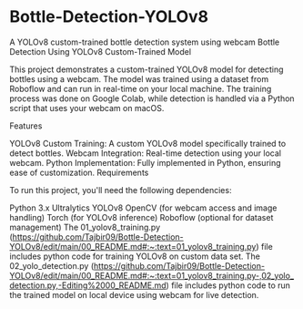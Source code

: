 # Bottle-Detection-YOLOv8
A YOLOv8 custom-trained bottle detection system using webcam
Bottle Detection Using YOLOv8 Custom-Trained Model

This project demonstrates a custom-trained YOLOv8 model for detecting bottles using a webcam. The model was trained using a dataset from Roboflow and can run in real-time on your local machine. The training process was done on Google Colab, while detection is handled via a Python script that uses your webcam on macOS.

Features

YOLOv8 Custom Training: A custom YOLOv8 model specifically trained to detect bottles.
Webcam Integration: Real-time detection using your local webcam.
Python Implementation: Fully implemented in Python, ensuring ease of customization.
Requirements

To run this project, you'll need the following dependencies:

Python 3.x
Ultralytics YOLOv8
OpenCV (for webcam access and image handling)
Torch (for YOLOv8 inference)
Roboflow (optional for dataset management)
The 01_yolov8_training.py (https://github.com/Tajbir09/Bottle-Detection-YOLOv8/edit/main/00_README.md#:~:text=01_yolov8_training.py) file includes python code for training YOLOv8 on custom data set.
The 02_yolo_detection.py (https://github.com/Tajbir09/Bottle-Detection-YOLOv8/edit/main/00_README.md#:~:text=01_yolov8_training.py-,02_yolo_detection.py,-Editing%2000_README.md) file includes python code to run the trained model on local device using webcam for live detection.
